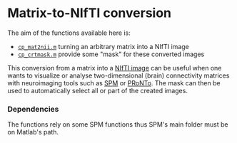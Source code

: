 # Matrix-to-NIfTI conversion
The aim of the functions available here is:

- [`cp_mat2nii.m`](cp_mat2nii.m) turning an arbitrary matrix into a NIfTI image
- [`cp_crtmask.m`](cp_crtmask.m) provide some "mask" for these converted images

This conversion from a matrix into a [NIfTI image](https://nifti.nimh.nih.gov/) can be useful when one wants to visualize or analyse two-dimensional (brain) connectivity matrices with neuroimaging tools such as [SPM](https://www.fil.ion.ucl.ac.uk/spm/) or [PRoNTo](http://www.mlnl.cs.ucl.ac.uk/pronto/). The mask can then be used to automatically select all or part of the created images.



### Dependencies

The functions rely on some SPM functions thus SPM's main folder must be on Matlab's path.
